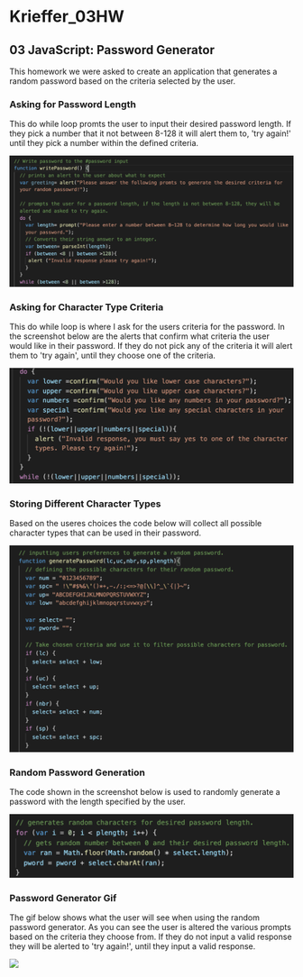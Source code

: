 # Krieffer_03HW

## 03 JavaScript: Password Generator
  This homework we were asked to create an application that generates a random password based on the criteria selected by the user. 
  
  ### Asking for Password Length
  This do while loop promts the user to input their desired password length. If they pick a number that it not between 8-128 it will alert them to, 'try again!' until they pick a number within the defined criteria. 

![alt text](https://github.com/Krieffer21/Krieffer_03HW/blob/master/03-Homework/Assets/ScreenShots/parseInt.png)

### Asking for Character Type Criteria
   This do while loop is where I ask for the users criteria for the password. In the screenshot below are the alerts that confirm what criteria the user would like in their password. If they do not pick any of the criteria it will alert them to 'try again', until they choose one of the criteria.  

![alt text](https://github.com/Krieffer21/Krieffer_03HW/blob/master/03-Homework/Assets/ScreenShots/doWhile.png)

### Storing Different Character Types
  Based on the useres choices the code below will collect all possible character types that can be used in their password.    
  
![alt text](https://github.com/Krieffer21/Krieffer_03HW/blob/master/03-Homework/Assets/ScreenShots/SpecCharacters.png)

### Random Password Generation
  The code shown in the screenshot below is used to randomly generate a password with the length specified by the user. 

![alt text](https://github.com/Krieffer21/Krieffer_03HW/blob/master/03-Homework/Assets/ScreenShots/charAt.png)

### Password Generator Gif
  The gif below shows what the user will see when using the random password generator. As you can see the user is altered the various prompts based on the criteria they choose from. If they do not input a valid response they will be alerted to 'try again!', until they input a valid response.
  
![](https://github.com/Krieffer21/Krieffer_03HW/blob/master/03-Homework/Assets/ScreenShots/RandomPassword.gif)
  
  
